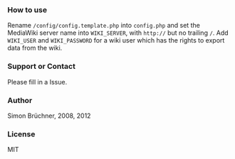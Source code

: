 ### How to use
Rename `/config/config.template.php` into `config.php` and set the MediaWiki server name into `WIKI_SERVER`, with `http://` but no trailing `/`. 
Add `WIKI_USER` and `WIKI_PASSWORD` for a wiki user which has the rights to export data from the wiki.

### Support or Contact
Please fill in a Issue.

### Author
Simon Brüchner, 2008, 2012

### License
MIT